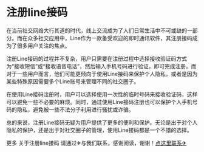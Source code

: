 # 注册line接码

在当前社交网络大行其道的时代，线上交流成为了人们日常生活中不可或缺的一部分。而在众多社交应用中，Line作为一款备受欢迎的即时通讯软件，其注册接码成为了很多用户关注的焦点。

注册Line接码的过程并不复杂，用户只需要在注册过程中选择接收验证码方式为“接收短信”或“接收语音电话”，然后输入手机号码进行验证，即可完成注册。而对于一些用户而言，他们可能更倾向于使用Line接码来保护个人隐私，或者是因为某些特殊原因需要多个Line账号来管理不同的社交圈子。

在使用Line接码注册时，用户可以选择使用一次性的临时号码来接收验证码，这样可以避免一些不必要的麻烦。同时，通过使用Line接码注册也可以保护个人手机号码的隐私，避免被一些不法分子利用进行骚扰或诈骗。

总的来说，注册Line接码无疑为用户提供了更多的便利和保护。无论是出于对个人隐私的保护，还是出于对社交圈子的管理，使用Line接码都是一个不错的选择。

更多 关于注册line接码 请通过✈与我们联系，感谢阅读，谢谢！[点这里联系✈](https://a.k02.cc)